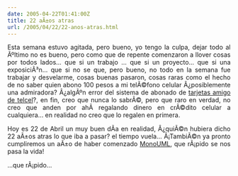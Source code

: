 ```yaml
---
date: 2005-04-22T01:41:00Z
title: 22 aÃ±os atras
url: /2005/04/22/22-anos-atras.html
---
```


<div style="clear:both;"></div>
<p align="justify">Esta semana estuvo agitada, pero bueno, yo tengo la culpa, dejar todo al Ãºltimo no es bueno, pero como que de repente comenzaron a llover cosas por todos lados... que si un trabajo ... que si un proyecto... que si una exposiciÃ³n... que si no se que, pero bueno, no todo en la semana fue trabajar y desvelarme, cosas buenas pasaron, cosas raras como el hecho de no saber quien abono 100 pesos a mi telÃ©fono celular Â¿posiblemente una admiradora? Â¿algÃºn error del sistema de abonado de <a href="https://www.atencionenlinea.telcel.com/prodyserv/amigodetelcel/sistemaamigo.html">tarjetas amigo de telcel</a>?, en fin, creo que nunca lo sabrÃ©, pero que raro en verdad, no creo que anden por ahÃ­ regalando dinero en crÃ©dito celular a cualquiera... en realidad no creo que lo regalen en primera.</p>
<p align="justify">Hoy es 22 de Abril un muy buen dÃ­a en realidad, Â¿quiÃ©n hubiera dicho 22 aÃ±os atras lo que iba a pasar? el tiempo vuela... Â¡TambiÃ©n ya pronto cumpliremos un aÃ±o de haber comenzado <a href="http://www.monouml.org">MonoUML</a>, que rÃ¡pido se nos pasa la vida!</p>
<p align="justify">...que rÃ¡pido...</p>
<div style="clear:both; padding-bottom: 0.25em;"></div>
